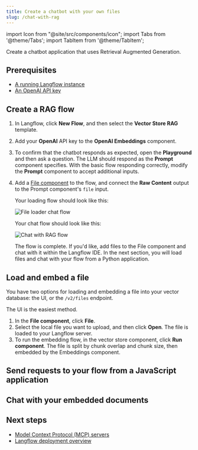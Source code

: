 ```yaml
---
title: Create a chatbot with your own files
slug: /chat-with-rag
---
```


import Icon from "@site/src/components/icon";
import Tabs from '@theme/Tabs';
import TabItem from '@theme/TabItem';

Create a chatbot application that uses Retrieval Augmented Generation.

## Prerequisites

- [A running Langflow instance](/get-started-installation)
- [An OpenAI API key](https://platform.openai.com/api-keys)

## Create a RAG flow

1. In Langflow, click **New Flow**, and then select the **Vector Store RAG** template.
2. Add your **OpenAI** API key to the **OpenAI Embeddings** component.
3. To confirm that the chatbot responds as expected, open the <Icon name="Play" aria-hidden="true" /> **Playground** and then ask a question.
The LLM should respond as the **Prompt** component specifies.
With the basic flow responding correctly, modify the **Prompt** component to accept additional inputs.


5. Add a [File component](/components-data#file) to the flow, and connect the **Raw Content** output to the Prompt component's `file` input.

    Your loading flow should look like this:

    ![File loader chat flow](/img/tutorial-embed-files.png)

    Your chat flow should look like this:

    ![Chat with RAG flow](/img/tutorial-chat-rag-flow.png)

    The flow is complete.
    If you'd like, add files to the File component and chat with it within the Langflow IDE.
    In the next section, you will load files and chat with your flow from a Python application.


## Load and embed a file

You have two options for loading and embedding a file into your vector database: the UI, or the `/v2/files` endpoint.

The UI is the easiest method.

<Tabs>
  <TabItem value="UI" label="UI" default>

1. In the **File component**, click **File**.
2. Select the local file you want to upload, and then click **Open**.
    The file is loaded to your Langflow server.
3. To run the embedding flow, in the vector store component, click <Icon name="Play" aria-hidden="true" /> **Run component**.
    The file is split by chunk overlap and chunk size, then embedded by the Embeddings component.

  </TabItem>
  <TabItem value="API" label="API">



  </TabItem>
</Tabs>



## Send requests to your flow from a JavaScript application

## Chat with your embedded documents


## Next steps

* [Model Context Protocol (MCP) servers](/mcp-server)
* [Langflow deployment overview](/deployment-overview)
